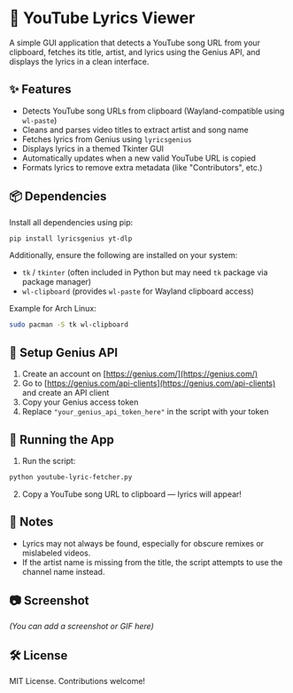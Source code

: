 # 🎵 YouTube Lyrics Viewer

A simple GUI application that detects a YouTube song URL from your clipboard, fetches its title, artist, and lyrics using the Genius API, and displays the lyrics in a clean interface.

## ✨ Features

- Detects YouTube song URLs from clipboard (Wayland-compatible using `wl-paste`)
- Cleans and parses video titles to extract artist and song name
- Fetches lyrics from Genius using `lyricsgenius`
- Displays lyrics in a themed Tkinter GUI
- Automatically updates when a new valid YouTube URL is copied
- Formats lyrics to remove extra metadata (like "Contributors", etc.)

## 📦 Dependencies

Install all dependencies using pip:

```bash
pip install lyricsgenius yt-dlp
```

Additionally, ensure the following are installed on your system:

- `tk` / `tkinter` (often included in Python but may need `tk` package via package manager)
- `wl-clipboard` (provides `wl-paste` for Wayland clipboard access)

Example for Arch Linux:
```bash
sudo pacman -S tk wl-clipboard
```

## 🔑 Setup Genius API

1. Create an account on [https://genius.com/](https://genius.com/)
2. Go to [https://genius.com/api-clients](https://genius.com/api-clients) and create an API client
3. Copy your Genius access token
4. Replace `"your_genius_api_token_here"` in the script with your token

## 🚀 Running the App

1. Run the script:

```bash
python youtube-lyric-fetcher.py
```

2. Copy a YouTube song URL to clipboard — lyrics will appear!

## 📝 Notes

- Lyrics may not always be found, especially for obscure remixes or mislabeled videos.
- If the artist name is missing from the title, the script attempts to use the channel name instead.

## 📷 Screenshot

*(You can add a screenshot or GIF here)*

## 🛠️ License

MIT License. Contributions welcome!
